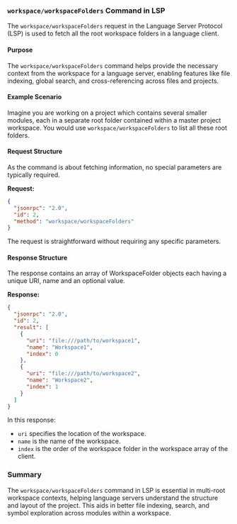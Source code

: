 ### `workspace/workspaceFolders` Command in LSP

The `workspace/workspaceFolders` request in the Language Server Protocol (LSP) is used to fetch all the root workspace folders in a language client.

#### Purpose

The `workspace/workspaceFolders` command helps provide the necessary context from the workspace for a language server, enabling features like file indexing, global search, and cross-referencing across files and projects.

#### Example Scenario

Imagine you are working on a project which contains several smaller modules, each in a separate root folder contained within a master project workspace. You would use `workspace/workspaceFolders` to list all these root folders.

#### Request Structure

As the command is about fetching information, no special parameters are typically required.

**Request:**

```json
{
  "jsonrpc": "2.0",
  "id": 2,
  "method": "workspace/workspaceFolders"
}
```

The request is straightforward without requiring any specific parameters.

#### Response Structure 

The response contains an array of WorkspaceFolder objects each having a unique URI, name and an optional value.

**Response:**

```json
{
  "jsonrpc": "2.0",
  "id": 2,
  "result": [
    { 
      "uri": "file:///path/to/workspace1",
      "name": "Workspace1",
      "index": 0
    },
    {
      "uri": "file:///path/to/workspace2",
      "name": "Workspace2",
      "index": 1
    }
  ]
}
```

In this response:
- `uri` specifies the location of the workspace.
- `name` is the name of the workspace.
- `index` is the order of the workspace folder in the workspace array of the client.

### Summary

The `workspace/workspaceFolders` command in LSP is essential in multi-root workspace contexts, helping language servers understand the structure and layout of the project. This aids in better file indexing, search, and symbol exploration across modules within a workspace.